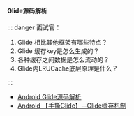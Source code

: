 #### Glide源码解析

::: danger 面试官：

1. Glide 相比其他框架有哪些特点？
2. Glide 缓存key是怎么生成的？
3. 各种缓存之间数据是怎么流动的？
4. Glide内LRUCache底层原理是什么？

:::

- [Android Glide源码解析](http://frodoking.github.io/2015/10/10/android-glide/)
- [Android 【手撕Glide】--Glide缓存机制](https://www.jianshu.com/p/b85f89fce019)

